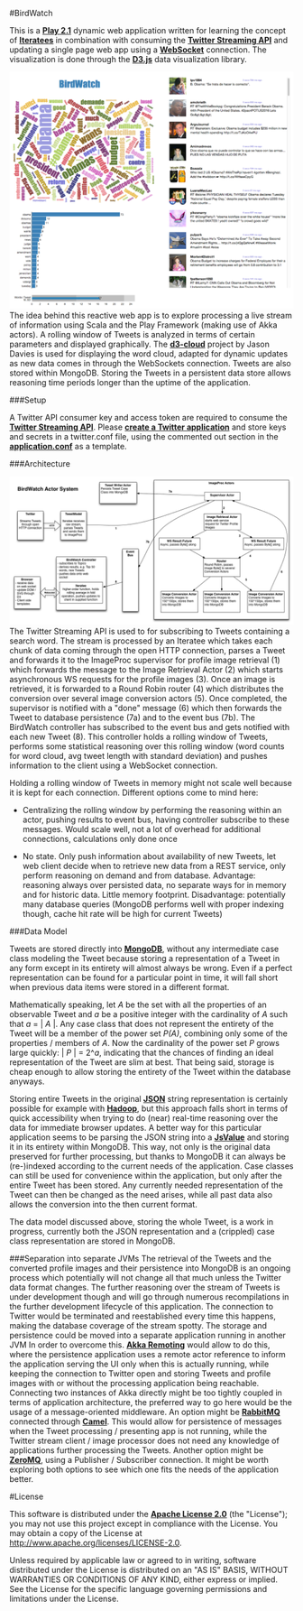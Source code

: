 #BirdWatch 

This is a **[Play 2.1](http://www.playframework.com)** dynamic web application written for learning the concept of **[Iteratees](http://www.playframework.com/documentation/2.0.4/Iteratees)** in combination with consuming the **[Twitter Streaming API](https://dev.twitter.com/docs/streaming-apis)** and updating a single page web app using a **[WebSocket](http://tools.ietf.org/html/rfc6455)** connection. The visualization is done through the **[D3.js](http://d3js.org)** data visualization library.

![Screenshot](./docs/screenshot.png)
The idea behind this reactive web app is to explore processing a live stream of information using Scala and the Play Framework (making use of Akka actors). A rolling window of Tweets is analyzed in terms of certain parameters and displayed graphically. The **[d3-cloud](https://github.com/jasondavies/d3-cloud)** project by Jason Davies is used for displaying the word cloud, adapted for dynamic updates as new data comes in through the WebSockets connection. Tweets are also stored within MongoDB. Storing the Tweets in a persistent data store allows reasoning time periods longer than the uptime of the application.

###Setup

A Twitter API consumer key and access token are required to consume the **[Twitter Streaming API](https://dev.twitter.com/docs/streaming-apis)**. Please **[create a Twitter application](https://dev.twitter.com/apps)** and store keys and secrets in a twitter.conf file, using the commented out section in the **[application.conf](https://github.com/matthiasn/BirdWatch/blob/master/conf/application.conf)** as a template.

###Architecture

![Architecture](./docs/BirdWatch.png)
The Twitter Streaming API is used to for subscribing to Tweets containing a search word. The stream is processed by an Iteratee which takes each chunk of data coming through the open HTTP connection, parses a Tweet and forwards it to the ImageProc supervisor for profile image retrieval (1) which forwards the message to the Image Retrieval Actor (2) which starts asynchronous WS requests for the profile images (3). Once an image is retrieved, it is forwarded to a Round Robin router (4) which distributes the conversion over several image conversion actors (5). Once completed, the supervisor is notified with a "done" message (6) which then forwards the Tweet to database persistence (7a) and to the event bus (7b). The BirdWatch controller has subscribed to the event bus and gets notified with each new Tweet (8). This controller holds a rolling window of Tweets, performs some statistical reasoning over this rolling window (word counts for word cloud, avg tweet length with standard deviation) and pushes information to the client using a WebSocket connection.       

Holding a rolling window of Tweets in memory might not scale well because it is kept for each connection. Different options come to mind here:

*   Centralizing the rolling window by performing the reasoning within an actor, pushing results to event bus, having controller subscribe to these messages. Would scale well, not a lot of overhead for additional connections, calculations only done once

*   No state. Only push information about availability of new Tweets, let web client decide when to retrieve new data from a REST service, only perform reasoning on demand and from database. Advantage: reasoning always over persisted data, no separate ways for in memory and for historic data. Little memory footprint. Disadvantage: potentially many database queries (MongoDB performs well with proper indexing though, cache hit rate will be high for current Tweets)



###Data Model

Tweets are stored directly into **[MongoDB](http://www.mongodb.org)**, without any intermediate case class modeling the Tweet because storing a representation of a Tweet in any form except in its entirety will almost always be wrong. Even if a perfect representation can be found for a particular point in time, it will fall short when previous data items were stored in a different format.

Mathematically speaking, let _A_ be the set with all the properties of an observable Tweet and _a_ be a positive integer with the cardinality of _A_ such that _a_ = | _A_ |.
Any case class that does not represent the entirety of the Tweet will be a member of the power set _P(A)_, combining only some of the properties / members of _A_. Now the cardinality of the power set _P_ grows large quickly: | _P_ | = 2^_a_, indicating that the chances of finding an ideal representation of the Tweet are slim at best. That being said, storage is cheap enough to allow storing the entirety of the Tweet within the database anyways.

Storing entire Tweets in the original **[JSON](https://tools.ietf.org/html/rfc4627)** string representation is certainly possible for example with **[Hadoop](http://hadoop.apache.org)**, but this approach falls short in terms of quick accessibility when trying to do (near) real-time reasoning over the data for immediate browser updates. A better way for this particular application seems to be parsing the JSON string into a **[JsValue](http://www.playframework.com/documentation/api/2.1.1/scala/index.html#play.api.libs.json.JsValue)** and storing it in its entirety within MongoDB. This way, not only is the original data preserved for further processing, but thanks to MongoDB it can always be (re-)indexed according to the current needs of the application. Case classes can still be used for convenience
within the application, but only after the entire Tweet has been stored. Any currently needed representation of the Tweet can then be changed as the need arises, while all past data also allows the conversion into the then current format.

The data model discussed above, storing the whole Tweet, is a work in progress, currently both the JSON representation and a (crippled) case class representation are stored in MongoDB. 

###Separation into separate JVMs
The retrieval of the Tweets and the converted profile images and their persistence into MongoDB is an ongoing process which potentially will not change all that much unless the Twitter data format changes. The further reasoning over the stream of Tweets is under development though and will go through numerous recompilations in the further development lifecycle of this application. The connection to Twitter would be terminated and reestablished every time this happens, making the database coverage of the stream spotty. The storage and persistence could be moved into a separate application running in another JVM In order to overcome this. **[Akka Remoting](http://doc.akka.io/docs/akka/snapshot/scala/remoting.html)** would allow to do this, where the persistence application uses a remote actor reference to inform the application serving the UI only when this is actually running, while keeping the connection to Twitter open and storing Tweets and profile images with or without the processing application being reachable. Connecting two instances of Akka directly might be too tightly coupled in terms of application architecture, the preferred way to go here would be the usage of a message-oriented middleware. An option might be **[RabbitMQ](http://www.rabbitmq.com)** connected through **[Camel](http://doc.akka.io/docs/akka/2.1.2/scala/camel.html)**. This would allow for persistence of messages when the Tweet processing / presenting app is not running, while the Twitter stream client / image processor does not need any knowledge of applications further processing the Tweets. Another option might be **[ZeroMQ](http://doc.akka.io/docs/akka/2.1.2/scala/zeromq.html)**, using a Publisher / Subscriber connection. It might be worth exploring both options to see which one fits the needs of the application better.  

#License

This software is distributed under the **[Apache License 2.0](http://www.apache.org/licenses/LICENSE-2.0)** (the "License"); you may not use this project except in compliance with the License. You may obtain a copy of the License at http://www.apache.org/licenses/LICENSE-2.0.

Unless required by applicable law or agreed to in writing, software distributed under the License is distributed on an "AS IS" BASIS, WITHOUT WARRANTIES OR CONDITIONS OF ANY KIND, either express or implied. See the License for the specific language governing permissions and limitations under the License.

